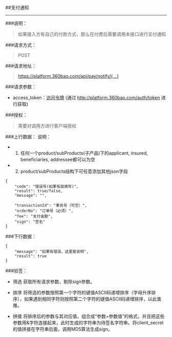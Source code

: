 ##支付通知

------------
###说明：
>  如果接入方有自己的付款方式，那么在付费后需要调用本接口进行支付通知

###请求方式：
> POST

###请求地址：
> https://platform.360bao.com/api/pay/notify/{...}

###请求参数：
> 
* access_token：[访问令牌](https://github.com/360bao/Manual/blob/master/%E5%BC%80%E6%94%BE%E5%B9%B3%E5%8F%B0/%E5%AE%A2%E6%88%B7%E7%AB%AF%E8%AE%A4%E8%AF%81%E5%92%8C%E6%8E%88%E6%9D%83/%E8%8E%B7%E5%8F%96access_token.md) (通过 http://platform.360bao.com/auth/token 进行获取)

###授权：
> 需要对调用方进行客户端授权

###上行数据：
说明：
* 1. 任何一个product/subProducts(子产品)下的applicant, insured, beneficiaries, addressee都可以为空
* 2. product/subProducts结构下可任意添加其他json字段

```
{
    "code": "错误号(如果有就填写)",
    "result": true/false,
    "message": "",

    "transactionId": "事务号（可空）",
    "orderNo": "订单号（必须）",
    "fee": "支付金额",
    "sign": "签名"
}

```

###下行数据：
```
{
    "message": "如果有错误，这里是说明",
    "result": true
}
```

###验签：
* 筛选
获取所有请求参数，剔除sign参数。

* 排序
将筛选的参数按照第一个字符的键值ASCII码递增排序（字母升序排序），如果遇到相同字符则按照第二个字符的键值ASCII码递增排序，以此类推。

* 拼接
将排序后的参数与其对应值，组合成“参数=参数值”的格式，并且把这些参数用&字符连接起来，此时生成的字符串为待签名字符串。将client_secret的值拼接在字符串后面，调用MD5算法生成sign。


